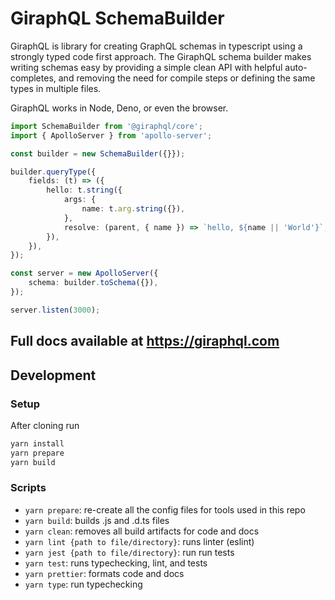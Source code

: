 # GiraphQL SchemaBuilder

GiraphQL is library for creating GraphQL schemas in typescript using a strongly typed code first
approach. The GiraphQL schema builder makes writing schemas easy by providing a simple clean API
with helpful auto-completes, and removing the need for compile steps or defining the same types in
multiple files.

GiraphQL works in Node, Deno, or even the browser.


```typescript
import SchemaBuilder from '@giraphql/core';
import { ApolloServer } from 'apollo-server';

const builder = new SchemaBuilder({}});

builder.queryType({
    fields: (t) => ({
        hello: t.string({
            args: {
                name: t.arg.string({}),
            },
            resolve: (parent, { name }) => `hello, ${name || 'World'}`,
        }),
    }),
});

const server = new ApolloServer({
    schema: builder.toSchema({}),
});

server.listen(3000);
```

## Full docs available at https://giraphql.com

## Development

### Setup

After cloning run

```bash
yarn install
yarn prepare
yarn build
```

### Scripts

- `yarn prepare`: re-create all the config files for tools used in this repo
- `yarn build`: builds .js and .d.ts files
- `yarn clean`: removes all build artifacts for code and docs
- `yarn lint {path to file/directory}`: runs linter (eslint)
- `yarn jest {path to file/directory}`: run run tests
- `yarn test`: runs typechecking, lint, and tests
- `yarn prettier`: formats code and docs
- `yarn type`: run typechecking
